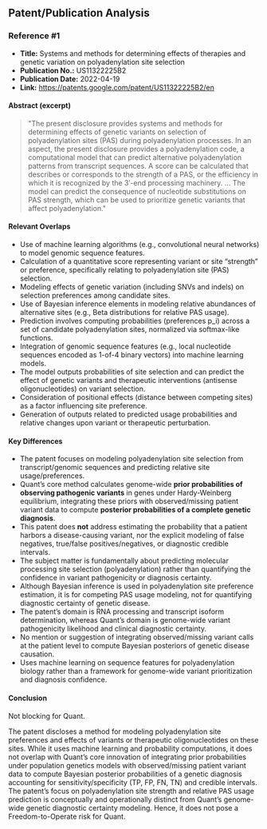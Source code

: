 ## Patent/Publication Analysis

### Reference #1

- **Title:** Systems and methods for determining effects of therapies and genetic variation on polyadenylation site selection  
- **Publication No.:** US11322225B2  
- **Publication Date:** 2022-04-19  
- **Link:** https://patents.google.com/patent/US11322225B2/en

#### Abstract (excerpt)

> "The present disclosure provides systems and methods for determining effects of genetic variants on selection of polyadenylation sites (PAS) during polyadenylation processes. In an aspect, the present disclosure provides a polyadenylation code, a computational model that can predict alternative polyadenylation patterns from transcript sequences. A score can be calculated that describes or corresponds to the strength of a PAS, or the efficiency in which it is recognized by the 3′-end processing machinery. ... The model can predict the consequence of nucleotide substitutions on PAS strength, which can be used to prioritize genetic variants that affect polyadenylation."

#### Relevant Overlaps

- Use of machine learning algorithms (e.g., convolutional neural networks) to model genomic sequence features.
- Calculation of a quantitative score representing variant or site “strength” or preference, specifically relating to polyadenylation site (PAS) selection.
- Modeling effects of genetic variation (including SNVs and indels) on selection preferences among candidate sites.
- Use of Bayesian inference elements in modeling relative abundances of alternative sites (e.g., Beta distributions for relative PAS usage).
- Prediction involves computing probabilities (preferences p_i) across a set of candidate polyadenylation sites, normalized via softmax-like functions.
- Integration of genomic sequence features (e.g., local nucleotide sequences encoded as 1-of-4 binary vectors) into machine learning models.
- The model outputs probabilities of site selection and can predict the effect of genetic variants and therapeutic interventions (antisense oligonucleotides) on variant selection.
- Consideration of positional effects (distance between competing sites) as a factor influencing site preference.
- Generation of outputs related to predicted usage probabilities and relative changes upon variant or therapeutic perturbation.

#### Key Differences

- The patent focuses on modeling polyadenylation site selection from transcript/genomic sequences and predicting relative site usage/preferences.
- Quant’s core method calculates genome-wide **prior probabilities of observing pathogenic variants** in genes under Hardy-Weinberg equilibrium, integrating these priors with observed/missing patient variant data to compute **posterior probabilities of a complete genetic diagnosis**.
- This patent does **not** address estimating the probability that a patient harbors a disease-causing variant, nor the explicit modeling of false negatives, true/false positives/negatives, or diagnostic credible intervals.
- The subject matter is fundamentally about predicting molecular processing site selection (polyadenylation) rather than quantifying the confidence in variant pathogenicity or diagnosis certainty.
- Although Bayesian inference is used in polyadenylation site preference estimation, it is for competing PAS usage modeling, not for quantifying diagnostic certainty of genetic disease.
- The patent’s domain is RNA processing and transcript isoform determination, whereas Quant’s domain is genome-wide variant pathogenicity likelihood and clinical diagnostic certainty.
- No mention or suggestion of integrating observed/missing variant calls at the patient level to compute Bayesian posteriors of genetic disease causation.
- Uses machine learning on sequence features for polyadenylation biology rather than a framework for genome-wide variant prioritization and diagnosis confidence.

#### Conclusion

Not blocking for Quant.

The patent discloses a method for modeling polyadenylation site preferences and effects of variants or therapeutic oligonucleotides on these sites. While it uses machine learning and probability computations, it does not overlap with Quant’s core innovation of integrating prior probabilities under population genetics models with observed/missing patient variant data to compute Bayesian posterior probabilities of a genetic diagnosis accounting for sensitivity/specificity (TP, FP, FN, TN) and credible intervals. The patent’s focus on polyadenylation site strength and relative PAS usage prediction is conceptually and operationally distinct from Quant’s genome-wide genetic diagnostic certainty modeling. Hence, it does not pose a Freedom-to-Operate risk for Quant.
